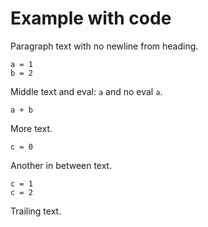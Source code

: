 # Example with code
Paragraph text with no newline from heading.

```
a = 1
b = 2
```

Middle text and eval: ```a``` and no eval `a`.

```
a + b
```

More text.

    c = 0

Another in between text.

    c = 1
    c = 2

Trailing text.